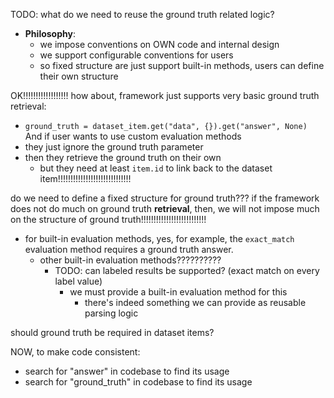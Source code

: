 
TODO: what do we need to reuse the ground truth related logic?

- **Philosophy**: 
  - we impose conventions on OWN code and internal design
  - we support configurable conventions for users
  - so fixed structure are just support built-in methods, users can define their own structure

OK!!!!!!!!!!!!!!!!!! how about, framework just supports very basic ground truth retrieval:
- `ground_truth = dataset_item.get("data", {}).get("answer", None)`
And if user wants to use custom evaluation methods
- they just ignore the ground truth parameter
- then they retrieve the ground truth on their own
  - but they need at least `item.id` to link back to the dataset item!!!!!!!!!!!!!!!!!!!!!!!!!!!!!

do we need to define a fixed structure for ground truth???
if the framework does not do much on ground truth **retrieval**, then,
we will not impose much on the structure of ground truth!!!!!!!!!!!!!!!!!!!!!!!!!!

- for built-in evaluation methods, yes, for example, the `exact_match` evaluation method requires a ground truth answer.
  - other built-in evaluation methods??????????
    - TODO: can labeled results be supported? (exact match on every label value)
        - we must provide a built-in evaluation method for this
          - there's indeed something we can provide as reusable parsing logic

should ground truth be required in dataset items?

NOW, to make code consistent:
- search for "answer" in codebase to find its usage
- search for "ground_truth" in codebase to find its usage
